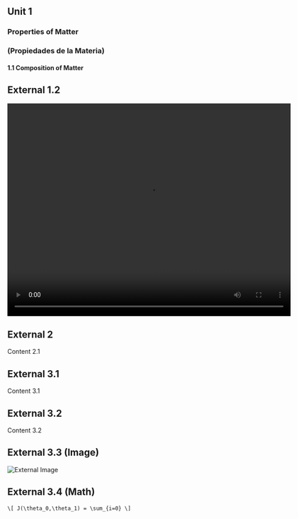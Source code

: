 ## Unit 1
### Properties of Matter
### (Propiedades de la Materia)



#### 1.1 Composition of Matter






## External 1.2

<video width="640" height="480" loop>
  <source src="./images/3D_anamation_of_the_Rutherford_atom.ogv.720p.vp9.webm" type="video/mp4">
  Your browser does not support the video tag.
</video>




## External 2

Content 2.1



## External 3.1

Content 3.1


## External 3.2

Content 3.2


## External 3.3 (Image)

![External Image](https://s3.amazonaws.com/static.slid.es/logo/v2/slides-symbol-512x512.png)


## External 3.4 (Math)

`\[ J(\theta_0,\theta_1) = \sum_{i=0} \]`
